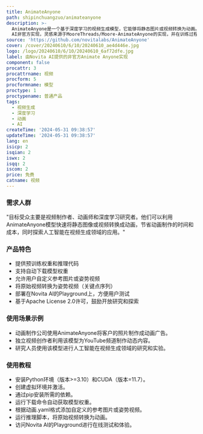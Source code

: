 ```yaml
---
title: AnimateAnyone
path: shipinchuangzuo/animateanyone
description: >-
  AnimateAnyone是一个基于深度学习的视频生成模型，它能够将静态图片或视频转换为动画。该模型由Novita
  AI非官方实现，灵感来源于MooreThreads/Moore-AnimateAnyone的实现，并在训练过程和数据集上进行了调整。
source: 'https://github.com/novitalabs/AnimateAnyone'
cover: /cover/20240610/6/10/20240610_ae4d446e.jpg
logo: /logo/20240610/6/10/20240610_6af72dfe.jpg
label: 由Novita AI提供的非官方Animate Anyone实现
component: false
procattr: 3
procattrname: 视频
procform: 5
procformname: 模型
proctype: 1
proctypename: 普通产品
tags:
  - 视频生成
  - 深度学习
  - 动画
  - AI
createTime: '2024-05-31 09:38:57'
updateTime: '2024-05-31 09:38:57'
lang: en
isicp: 2
isqian: 2
iswx: 2
isqq: 2
iscom: 2
price: 免费
catname: 视频
---
```




### 需求人群
"目标受众主要是视频制作者、动画师和深度学习研究者。他们可以利用AnimateAnyone模型快速将静态图像或视频转换成动画，节省动画制作的时间和成本，同时探索人工智能在视频生成领域的应用。"

### 产品特色
* 提供预训练权重和推理代码
* 支持自动下载模型权重
* 允许用户自定义参考图片或姿势视频
* 将原始视频转换为姿势视频（关键点序列）
* 部署在Novita AI的Playground上，方便用户测试
* 基于Apache License 2.0许可，鼓励开放研究和探索

### 使用场景示例
* 动画制作公司使用AnimateAnyone将客户的照片制作成动画广告。
* 独立视频创作者利用该模型为YouTube频道制作动态内容。
* 研究人员使用该模型进行人工智能在视频生成领域的研究和实验。

### 使用教程
* 安装Python环境（版本>=3.10）和CUDA（版本=11.7）。
* 创建虚拟环境并激活。
* 通过pip安装所需的依赖。
* 运行下载命令自动获取模型权重。
* 根据动画.yaml格式添加自定义的参考图片或姿势视频。
* 运行推理脚本，将原始视频转换为动画。
* 访问Novita AI的Playground进行在线测试和体验。

  
